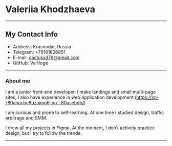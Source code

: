 # Valeriia Khodzhaeva
*******
## My Contact Info
* Address: Krasnodar, Russia
* Telegram: +79181826851
* E-mail: cactusxd79@gmail.com
* GitHub: ValHoge

***
### About me 
I am a junior front-end developer. I make landings and small multi-page sites, I also have experience in web application development (https://xn--80ahacbc6bzajmo6j.xn--80asehdb/).


I am curious and prone to self-learning. At one time I studied design, traffic arbitrage and SMM.


I drew all my projects in Figma. At the moment, I don’t actively practice design, but I try to follow the trends. 

***